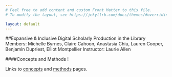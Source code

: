 ```yaml
---
# Feel free to add content and custom Front Matter to this file.
# To modify the layout, see https://jekyllrb.com/docs/themes/#overriding-theme-defaults

layout: default
---
```

##Expansive & Inclusive Digital Scholarly Production in the Library
Members: Michelle Byrnes, Claire Cahoon, Anastasia Chiu, Lauren Cooper, Benjamin Dupriest, Elliot Montpellier
Instructor: Laurie Allen

####Concepts and Methods
!

Links to [concepts](concepts.html) and [methods](methods.html) pages.
